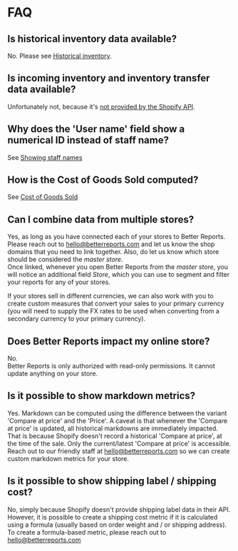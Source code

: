 # FAQ

## Is historical inventory data available?

No. Please see [Historical inventory](historical-inventory.md).

## Is incoming inventory and inventory transfer data available?

Unfortunately not, because it's [not provided by the Shopify API](https://community.shopify.com/c/Shopify-APIs-SDKs/Make-the-transfers-API-available/td-p/494114).

## Why does the 'User name' field show a numerical ID instead of staff name?

See [Showing staff names](showing-staff-names.md)

## How is the Cost of Goods Sold computed?

See [Cost of Goods Sold](cost-of-goods-sold-cogs.md)

## Can I combine data from multiple stores?

Yes, as long as you have connected each of your stores to Better Reports.  
Please reach out to [hello@betterreports.com](mailto:hello@betterreports.com) and let us know the shop domains that you need to link together. Also, do let us know which store should be considered the _master store_.  
Once linked, whenever you open Better Reports from the _master store_, you will notice an additional field _Store_, which you can use to segment and filter your reports for any of your stores.  
  
If your stores sell in different currencies, we can also work with you to create custom measures that convert your sales to your primary currency \(you will need to supply the FX rates to be used when converting from a secondary currency to your primary currency\).

## Does Better Reports impact my online store?

No.  
Better Reports is only authorized with read-only permissions. It cannot update anything on your store.

## Is it possible to show markdown metrics?

Yes. Markdown can be computed using the difference between the variant 'Compare at price' and the 'Price'. A caveat is that whenever the 'Compare at price' is updated, all historical markdowns are immediately impacted. That is because Shopify doesn't record a historical 'Compare at price', at the time of the sale. Only the current/latest 'Compare at price' is accessible. Reach out to our friendly staff at [hello@betterreports.com](mailto:hello@betterreports.com) so we can create custom markdown metrics for your store.

## Is it possible to show shipping label / shipping cost?

No, simply because Shopify doesn't provide shipping label data in their API.  
However, it is possible to create a shipping cost metric if it is calculated using a formula \(usually based on order weight and / or shipping address\). To create a formula-based metric, please reach out to [hello@betterreports.com](mailto:hello@betterreports.com)

